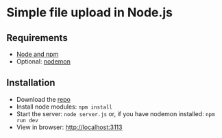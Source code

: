 # Simple file upload in Node.js

## Requirements
- [Node and npm](https://nodejs.org)
- Optional: [nodemon](http://nodemon.io/)

## Installation

- Download the [repo]()
- Install node modules: `npm install`
- Start the server: `node server.js` or, if you have nodemon installed: `npm run dev`
- View in browser: <http://localhost:3113>